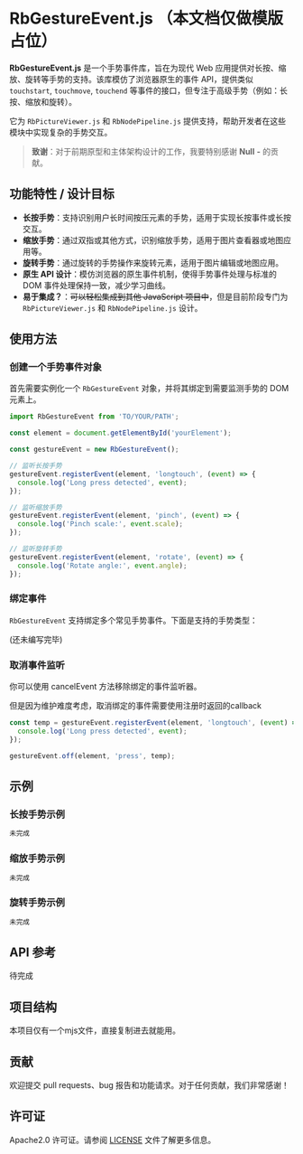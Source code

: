 # RbGestureEvent.js （本文档仅做模版占位）

**RbGestureEvent.js** 是一个手势事件库，旨在为现代 Web 应用提供对长按、缩放、旋转等手势的支持。该库模仿了浏览器原生的事件 API，提供类似 `touchstart`, `touchmove`, `touchend` 等事件的接口，但专注于高级手势（例如：长按、缩放和旋转）。

它为 `RbPictureViewer.js` 和 `RbNodePipeline.js` 提供支持，帮助开发者在这些模块中实现复杂的手势交互。

> **致谢**：对于前期原型和主体架构设计的工作，我要特别感谢 **Null** **-** 的贡献。

## 功能特性 / 设计目标

- **长按手势**：支持识别用户长时间按压元素的手势，适用于实现长按事件或长按交互。
- **缩放手势**：通过双指或其他方式，识别缩放手势，适用于图片查看器或地图应用等。
- **旋转手势**：通过旋转的手势操作来旋转元素，适用于图片编辑或地图应用。
- **原生 API 设计**：模仿浏览器的原生事件机制，使得手势事件处理与标准的 DOM 事件处理保持一致，减少学习曲线。
- **易于集成？**：~~可以轻松集成到其他 JavaScript 项目中~~，但是目前阶段专门为 `RbPictureViewer.js` 和 `RbNodePipeline.js` 设计。

## 使用方法

### 创建一个手势事件对象

首先需要实例化一个 `RbGestureEvent` 对象，并将其绑定到需要监测手势的 DOM 元素上。

```javascript
import RbGestureEvent from 'TO/YOUR/PATH';

const element = document.getElementById('yourElement');

const gestureEvent = new RbGestureEvent();

// 监听长按手势
gestureEvent.registerEvent(element, 'longtouch', (event) => {
  console.log('Long press detected', event);
});

// 监听缩放手势
gestureEvent.registerEvent(element, 'pinch', (event) => {
  console.log('Pinch scale:', event.scale);
});

// 监听旋转手势
gestureEvent.registerEvent(element, 'rotate', (event) => {
  console.log('Rotate angle:', event.angle);
});
```

### 绑定事件

`RbGestureEvent` 支持绑定多个常见手势事件。下面是支持的手势类型：

(还未编写完毕)

### 取消事件监听

你可以使用 cancelEvent 方法移除绑定的事件监听器。

但是因为维护难度考虑，取消绑定的事件需要使用注册时返回的callback

```javascript
const temp = gestureEvent.registerEvent(element, 'longtouch', (event) => {
  console.log('Long press detected', event);
});

gestureEvent.off(element, 'press', temp);
```

## 示例

### 长按手势示例

```javascript
未完成
```

### 缩放手势示例

```javascript
未完成
```

### 旋转手势示例

```javascript
未完成
```

## API 参考

待完成

## 项目结构

本项目仅有一个mjs文件，直接复制进去就能用。

## 贡献

欢迎提交 pull requests、bug 报告和功能请求。对于任何贡献，我们非常感谢！

## 许可证

Apache2.0 许可证。请参阅 [LICENSE](LICENSE) 文件了解更多信息。
